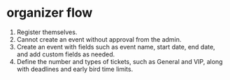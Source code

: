 # organizer flow

1. Register themselves.  
2. Cannot create an event without approval from the admin.  
3. Create an event with fields such as event name, start date, end date, and add custom fields as needed.  
4. Define the number and types of tickets, such as General and VIP, along with deadlines and early bird time limits.  
